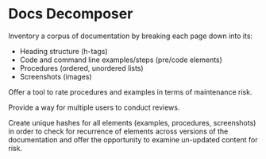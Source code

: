 # Docs Decomposer

Inventory a corpus of documentation by breaking each page down into
its:

- Heading structure (h-tags)
- Code and command line examples/steps (pre/code elements)
- Procedures (ordered, unordered lists)
- Screenshots (images)

Offer a tool to rate procedures and examples in terms of maintenance
risk.

Provide a way for multiple users to conduct reviews.

Create unique hashes for all elements (examples, procedures,
screenshots) in order to check for recurrence of elements across
versions of the documentation and offer the opportunity to examine
un-updated content for risk.

